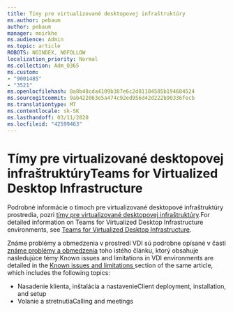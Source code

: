 ```yaml
---
title: Tímy pre virtualizované desktopovej infraštruktúry
ms.author: pebaum
author: pebaum
manager: mnirkhe
ms.audience: Admin
ms.topic: article
ROBOTS: NOINDEX, NOFOLLOW
localization_priority: Normal
ms.collection: Adm_O365
ms.custom:
- "9001485"
- "3521"
ms.openlocfilehash: 0a8b48cda4109b387e6c2d81104585b194684524
ms.sourcegitcommit: 9ab422063e5a474c92ed956d42d222b90336fecb
ms.translationtype: MT
ms.contentlocale: sk-SK
ms.lasthandoff: 03/11/2020
ms.locfileid: "42599463"
---
```

# <a name="teams-for-virtualized-desktop-infrastructure"></a><span data-ttu-id="823c8-102">Tímy pre virtualizované desktopovej infraštruktúry</span><span class="sxs-lookup"><span data-stu-id="823c8-102">Teams for Virtualized Desktop Infrastructure</span></span>

<span data-ttu-id="823c8-103">Podrobné informácie o tímoch pre virtualizované desktopové infraštruktúry prostredia, pozri [tímy pre virtualizované desktopovej infraštruktúry](https://docs.microsoft.com/microsoftteams/teams-for-vdi).</span><span class="sxs-lookup"><span data-stu-id="823c8-103">For detailed information on Teams for Virtualized Desktop Infrastructure environments, see [Teams for Virtualized Desktop Infrastructure](https://docs.microsoft.com/microsoftteams/teams-for-vdi).</span></span>

<span data-ttu-id="823c8-104">Známe problémy a obmedzenia v prostredí VDI sú podrobne opísané v časti [známe problémy a obmedzenia](https://docs.microsoft.com/microsoftteams/teams-for-vdi#known-issues-and-limitations) toho istého článku, ktorý obsahuje nasledujúce témy:</span><span class="sxs-lookup"><span data-stu-id="823c8-104">Known issues and limitations in VDI environments are detailed in the [Known issues and limitations ](https://docs.microsoft.com/microsoftteams/teams-for-vdi#known-issues-and-limitations) section of the same article, which includes the following topics:</span></span>
 - <span data-ttu-id="823c8-105">Nasadenie klienta, inštalácia a nastavenie</span><span class="sxs-lookup"><span data-stu-id="823c8-105">Client deployment, installation, and setup</span></span>
 - <span data-ttu-id="823c8-106">Volanie a stretnutia</span><span class="sxs-lookup"><span data-stu-id="823c8-106">Calling and meetings</span></span>